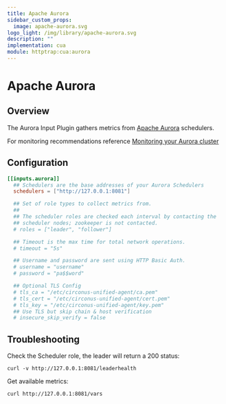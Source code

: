```yaml
---
title: Apache Aurora
sidebar_custom_props:
  image: apache-aurora.svg
logo_light: /img/library/apache-aurora.svg
description: ""
implementation: cua
module: httptrap:cua:aurora
---
```


# Apache Aurora

## Overview

The Aurora Input Plugin gathers metrics from [Apache Aurora](https://aurora.apache.org/) schedulers.

For monitoring recommendations reference [Monitoring your Aurora cluster](https://aurora.apache.org/documentation/latest/operations/monitoring/)

## Configuration

```toml
[[inputs.aurora]]
  ## Schedulers are the base addresses of your Aurora Schedulers
  schedulers = ["http://127.0.0.1:8081"]

  ## Set of role types to collect metrics from.
  ##
  ## The scheduler roles are checked each interval by contacting the
  ## scheduler nodes; zookeeper is not contacted.
  # roles = ["leader", "follower"]

  ## Timeout is the max time for total network operations.
  # timeout = "5s"

  ## Username and password are sent using HTTP Basic Auth.
  # username = "username"
  # password = "pa$$word"

  ## Optional TLS Config
  # tls_ca = "/etc/circonus-unified-agent/ca.pem"
  # tls_cert = "/etc/circonus-unified-agent/cert.pem"
  # tls_key = "/etc/circonus-unified-agent/key.pem"
  ## Use TLS but skip chain & host verification
  # insecure_skip_verify = false
```

## Troubleshooting

Check the Scheduler role, the leader will return a 200 status:

```
curl -v http://127.0.0.1:8081/leaderhealth
```

Get available metrics:

```
curl http://127.0.0.1:8081/vars
```
